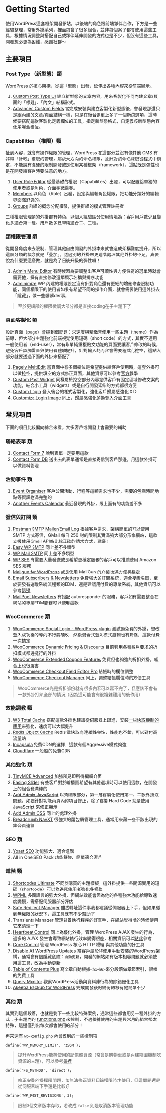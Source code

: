 # Getting Started

使用WordPress這套框架開發網站，以後端的角色跟前端夥伴合作，下方是一些經驗整理，常用外掛系列，裡面包含了很多組合，並非每個案子都會使用這些工具，根據情況調整與搭配自己或夥伴延伸開發的方式也是不少，但沒有這些工具，開發想必更為困難，感謝社群～

## 主要項目


### Post Type （新型態）類

WordPress 的核心架構，從這「型態」出發，延伸出各種內容來從前端顯示。

1. [Custom Post Type UI](https://tw.wordpress.org/plugins/custom-post-type-ui/) 建立新型態的文章內容，用來客製化不同內建文章/頁面的「標題」、「內文」結構形式。
2. [Advanced Custom Fields](https://tw.wordpress.org/plugins/advanced-custom-fields/) 當完成安裝與建立客製化新型態後，會發現那還只是跟內建的文章/頁面結構一樣，只是在後台選單上多了一個新的選項，這時候要搭配這款客製化定義欄位的工具，指定新型態格式，自定義該新型態內容使用哪些欄位。

### Capabilities （權限）類

扯到內容，就會有操作權限的管理，WordPress 在這部分並沒有像其他 CMS 有非常「計較」權限的管理，屬於大方向的命名權限，並針對該命名權限從程式中鎖定，不能說有強硬的限制開發或是使用某種框架（framework），這點既是彈性也是在開發給客戶時要注意的地方。

1. [User Role Editor](https://tw.wordpress.org/plugins/user-role-editor/) 從最基礎的權限（Capabilities）出發，可以配置給單獨的使用者或是角色，介面稍微陽春。
2. [Members](https://tw.wordpress.org/plugins/members/) 以角色（Role）出發，設定與編輯角色權限，把功能分類好的編輯界面滿舒適的。
3. [Groups](https://tw.wordpress.org/plugins/groups/) 群組的概念分配權限，提供群組的模式管理註冊者

三種權限管理類的外掛都有特色，以個人經驗區分使用情境為：客戶用戶數少且變化多適合第一種、用戶數多且單純適合二、三種。

### 類權限管理 類

從開發角度來去限制、管理其他自由開發的外掛本來就會造成架構難度提升，所以這個分類的概念就是「疊加」，透過別的外掛來更進階處理其他外掛的不足，真要說為什麼要這麼做，就是為了日後升級的彈性囉！

1. [Admin Menu Editor](https://tw.wordpress.org/plugins/admin-menu-editor/) 有時候因為要調整出客戶可讀性與方便性高的選單時就會需要他，擁有直接修改選單顯示名稱與排序功能
2. [Adminimize](https://tw.wordpress.org/plugins/adminimize/) WP 內建的權限設定沒有針對角色還有更細的增刪修查限制功能，同個權限下的使用者如果有希望不同的操作介面，就會需要使用這外掛去「隱藏」，做一些髒髒der事。

> 至於更細部的權限微調大部分都是直接coding在子主題下了！


### 頁面客製化 類

設計頁面（page）會碰到個問題：求速度與精緻常使用一些主題（theme）作為前導，但大部分主題強化前端視覺使用短碼（short code）的方式，其實不適用一般使用者（end-user），常有非單純重複貼文功能的頁面要讓客戶修改的時候，避免客戶誤觸雷區與使用者體驗提升，針對輸入的內容會需要程式化挖空，這點大部分就要透過下面的外掛來搭配了

1. [Pagely MultiEdit](https://tw.wordpress.org/plugins/pagely-multiedit/) 當頁面中有多個欄位是希望提供給客戶使用時，這套外掛可以做挖空，提供填空的方式修正頁面，其他資源可以參考[官方](https://pagely.com/multiedit-plugin/)教學
2. [Custom Post Widget](https://tw.wordpress.org/plugins/custom-post-widget/) 同樣屬於挖空部分內容提供客戶有固定區域修改文案的功能，結合小工具（widgets）或是自行開發延伸的方式都很方便
3. [Custom Login](https://tw.wordpress.org/plugins/custom-login/) 登入後台的樣式客製化，強化客戶歸屬感強化ＸＤ
4. [Customize Login Image](https://tw.wordpress.org/plugins/customize-login-image/) 同上，歸屬感強化的換登入介面工具


## 常見項目

下面的項目比較偏向綜合來看，大多客戶或開發上會需要的輔助

### 聯絡表單 類

1. [Contact Form 7](https://tw.wordpress.org/plugins/contact-form-7/) 說到表單一定要用這款
2. [Contact Form DB](https://tw.wordpress.org/plugins/contact-form-7-to-database-extension/) 送出去的表單通常是直接寄信到客戶那邊，用這款外掛可以做資料管理

### 活動事件 類

1. [Event Organiser](https://tw.wordpress.org/plugins/event-organiser/) 客戶公開活動、行程等這類需求也不少，需要的包涵時間地點等資訊也滿完整的
2. [Another Events Calendar](https://tw.wordpress.org/plugins/another-events-calendar/) 最近發現的外掛，跟上面有的功能差不多

### 發信與訂閱 類

1. [Postman SMTP Mailer/Email Log](https://tw.wordpress.org/plugins/postman-smtp/) 根據客戶需求，架構簡單的可以使用 SMTP 方式寄信，GMail 每日 250 封的限制其實滿夠大部分形象網站，這款支援使用Gmail API為比較正確的請求方式，建議！
2. [Easy WP SMTP](https://tw.wordpress.org/plugins/easy-wp-smtp/) 同上差不多類型
3. [WP Mail SMTP](https://tw.wordpress.org/plugins/wp-mail-smtp/) 同上差不多類型
4. [WP SES](https://tw.wordpress.org/plugins/wp-ses/) 有需要大量發送或是希望更穩定服務的客戶可以推薦使用 Amazon SES 服務
5. [Mailgun for WordPress](https://tw.wordpress.org/plugins/mailgun/) 或是使用 MailGun 的介接也滿方便與穩定
6. [Email Subscribers & Newsletters](https://tw.wordpress.org/plugins/email-subscribers/) 免費強大的訂閱系統，適合搜集名單，至於要發有追蹤系統流程類的EDM，還是建議用付費的專業系統，其他資訊可以參考[這邊](http://www.wpbeginner.com/wp-tutorials/how-to-add-email-subscriptions-for-your-wordpress-blog/)
7. [MailPoet Newsletters](https://tw.wordpress.org/plugins/wysija-newsletters/) 有搭配 autoresponder 的服務，客戶如有需要整合在網站的專業EDM服務可以使用這款


### WooCommerce 類

1. [WooCommerce Social Login - WordPress plugin](https://codecanyon.net/item/woocommerce-social-login-wordpress-plugin/8495883) 測試過免費的外掛，想改登入成功後的導向不行要硬改、然後混合式登入模式邏輯也有點怪，這款付費一次搞定
2. [WooCommerce Dynamic Pricing & Discounts](https://codecanyon.net/item/woocommerce-dynamic-pricing-discounts/7119279) 目前套用各種客戶要求的折扣模式都還挺行的外掛
3. [WooCommerce Extended Coupon Features](https://tw.wordpress.org/plugins/woocommerce-auto-added-coupons/) 免費但也夠強的折扣外掛，組合上也很厲害
4. [WooCommerce Checkout Field Editor Pro](https://tw.wordpress.org/plugins/woo-checkout-field-editor-pro/) 結帳時的欄位調整
5. [WooCommerce Checkout Manager](https://tw.wordpress.org/plugins/woocommerce-checkout-manager/) 同上，調整結帳欄位時的方便工具

> WooCommerce光是折扣部份就有很多內容可以寫不完了，但應該不會有一款外掛打趴全部的情況（因為這可能會有很複雜難用的後作用）


### 效能調教 類

1. [W3 Total Cache](https://tw.wordpress.org/plugins/w3-total-cache/) 搭配這款外掛也建議從伺服器上跟進，安裝[一些快取機制的應用](https://easyengine.io/tutorials/php/memcache/)來強化，速度可以大幅提升
2. [Redis Object Cache](https://tw.wordpress.org/plugins/redis-cache/) Redis 做快取有連續性特性，性能也不錯，可以對付高流量站
3. [Incapsula](https://www.incapsula.com/) 免費CDN的選擇，這款有個Aggressive模式夠強
4. [Cloudflare](https://www.cloudflare.com/) 一般般的免費CDN

### 其他強化 類

1. [TinyMCE Advanced](https://tw.wordpress.org/plugins/tinymce-advanced/) 加強所見即所得編輯介面
2. [Easing Slider](https://tw.wordpress.org/plugins/easing-slider/) 有些客戶對於輪播圖希望有其他選項時可以使用這款，在開發上的組合也滿棒的
3. [Add Admin JavaScript](https://tw.wordpress.org/plugins/add-admin-javascript/) 以類權限部分，第一層客製化使用第一、二款外掛沒問題，如要針對功能內頁內的項目修正，除了直接 Hard Code 就是使用 JavaScript 來修正顯示
4. [Add Admin CSS](https://tw.wordpress.org/plugins/add-admin-css/) 同上的處理外掛
5. [Breadcrumb NavXT](https://tw.wordpress.org/plugins/breadcrumb-navxt/) 很強大的麵包屑管理工具，通常用來藏一些不該出現的集合頁連結

### SEO 類

1. [Yoast SEO](https://tw.wordpress.org/plugins/wordpress-seo/) 功能強大、適合進階
2. [All in One SEO Pack](https://tw.wordpress.org/plugins/all-in-one-seo-pack/) 功能算強、簡單適合客戶

### 進階 類

1. [Shortcodes Ultimate](https://tw.wordpress.org/plugins/shortcodes-ultimate/) 不同於購買的主題樣板，這外掛提供一些開源實用的短碼（shortcode）可以為進階使用者強化多樣性
2. [WPML](https://wpml.org/) 多國語言的強大外掛，但網站效能會因為他的各種強大功能給導致速度變慢，需搭配伺服器部分評估
3. [Safe Redirect Manager](https://tw.wordpress.org/plugins/safe-redirect-manager/) 雖然轉址這件事我都建議從伺服器上下手，但如果碰到無權限的狀況下，這工具就有不少幫助了
4. [Transients Manager](https://tw.wordpress.org/plugins/transients-manager/) 管理背景執行程序的好幫手，在網站覺得慢的時候使用它來清理一下
5. [Heartbeat Control](https://tw.wordpress.org/plugins/heartbeat-control/) 同上為優化外掛，管理 WordPress AJAX 發生的行為，過多的 AJAX 發生會導致網站執行效率變得很差，相關資訊可以[點此](https://woorkup.com/diagnose-admin-ajax-php-causing-slow-load-times-wordpress/)參考
6. [Core Control](https://tw.wordpress.org/plugins/core-control/) 管理 WordPress 核心 HTTP 模組 與其他功能的好工具
7. [Disable All WordPress Updates](https://tw.wordpress.org/plugins/disable-wordpress-updates/) 當客戶屬於非使用手動安裝的WordPress架構，通常會有個隱藏危險：`自動更新`，開發的網站如有版本相容問題就必須使用這工具，改為手動更新
8. [Table of Contents Plus](https://tw.wordpress.org/plugins/table-of-contents-plus/) 寫文章自動根據`<h1~h6>`來分段落做章節索引，很棒的免費工具
9. [Query Monitor](https://tw.wordpress.org/plugins/query-monitor/) 觀察WordPress活動與資料庫行為的除錯優化工具
10. [Akeeba Backup for WordPress](https://www.akeebabackup.com/products/akeeba-backup-wordpress.html) 完成開發後的備份轉移有他簡單不少


### 其他 類

其實到這個段落，也就是剩下一些比較特殊案例，通常這些都會用另一種外掛的方式：子主題內的 [functions.php](./functions.php) 來控制，不過根據使用的主題與常用的組合都太特殊，這邊僅列出每次都會使用的部分！

<script src="https://gist.github.com/nczz/8903b7a9db63af61a70ca260f56aa836.js"></script>

再來還有 `wp-config.php` 內會改到的一些控制項

`define('WP_MEMORY_LIMIT', '256M');`

> 提升WordPress能夠使用的記憶體資源（常會是購物車或是內建縮圖機制吃資源的主題），可以參考[這裡](https://docs.woocommerce.com/document/increasing-the-wordpress-memory-limit/)

`define('FS_METHOD', 'direct');` 

> 修正安裝外掛權限問題，如無法修正資料目錄權限時才使用，但這問題還是從伺服器端下手還是比較好

`define('WP_POST_REVISIONS', 3);`

> 限制3個文章版本存取，若改成 `false` 則是取消版本管理功能